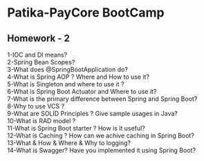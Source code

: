 # Patika-PayCore BootCamp 
## Homework - 2 
1-IOC and DI means?  
2-Spring Bean Scopes?  
3-What does @SpringBootApplication do?  
4-What is Spring AOP ? Where and How to use it?  
5-What is Singleton and where to use it ?  
6-What is Spring Boot Actuator and Where to use it?  
7-What is the primary difference between Spring and Spring Boot?  
8-Why to use VCS ?  
9-What are SOLID Principles ? Give sample usages in Java?  
10-What is RAD model ?  
11-What is Spring Boot starter ? How is it useful?  
12-What is Caching ? How can we achive caching in Spring Boot?  
13-What & How & Where & Why to logging?  
14-What is Swagger? Have you implemented it using Spring Boot?  
